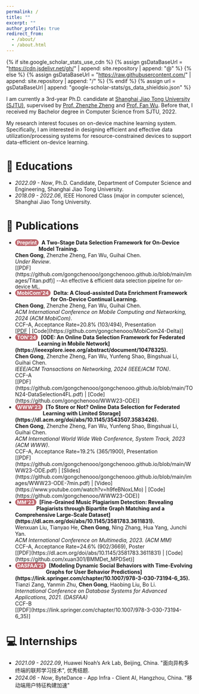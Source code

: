 ```yaml
---
permalink: /
title: ""
excerpt: ""
author_profile: true
redirect_from: 
  - /about/
  - /about.html
---
```


<style>
.pubtitle{
    background: #BD666D;
    color: white;
    font-size: 13.5px;
    padding: 1px 5px 1px 5px;
    border-radius: 10px;
    float: left;
    font-weight: bold;
}
.font-bold{
    font-weight:bold;
}
</style>


{% if site.google_scholar_stats_use_cdn %}
{% assign gsDataBaseUrl = "https://cdn.jsdelivr.net/gh/" | append: site.repository | append: "@" %}
{% else %}
{% assign gsDataBaseUrl = "https://raw.githubusercontent.com/" | append: site.repository | append: "/" %}
{% endif %}
{% assign url = gsDataBaseUrl | append: "google-scholar-stats/gs_data_shieldsio.json" %}

<span class='anchor' id='about-me'></span>

I am currently a 3rd-year Ph.D. candidate at [Shanghai Jiao Tong University (SJTU)](https://en.sjtu.edu.cn/), supervised by [Prof. Zhenzhe Zheng](https://zhengzhenzhe220.github.io/) and [Prof. Fan Wu](https://www.cs.sjtu.edu.cn/~fwu/). 
Before that, I received my Bachelor degree in Computer Science from SJTU, 2022.

My research interest focuses on on-device machine learning system. 
Specifically, I am interested in designing efficient and effective data utilization/processing systems for resource-constrained devices to support data-efficient on-device learning.

# 📖 Educations
- *2022.09 - Now*, Ph.D. Candidate, Department of Computer Science and Engineering, Shanghai Jiao Tong University. 
- *2018.09 - 2022.06*, IEEE Honored Class (major in computer science), Shanghai Jiao Tong University. 

<span class='anchor' id='publications'></span>

# 📝 Publications 

- <div class="pubtitle">Preprint</div> &nbsp; <b>A Two-Stage Data Selection Framework for On-Device Model Training.</b> <br /> <b>Chen Gong</b>, Zhenzhe Zheng, Fan Wu, Guihai Chen. <br /> <i>Under Review</i>. <br /> [[PDF](https://github.com/gongchenooo/gongchenooo.github.io/blob/main/images/Titan.pdf)] --<font size=2>An effective & efficient data selection pipeline for on-device ML.</font> 

- <div class="pubtitle">MobiCom'24</div> &nbsp; <b>Delta: A Cloud-assisted Data Enrichment Framework for On-Device Continual Learning.</b> <br /> <b>Chen Gong</b>, Zhenzhe Zheng, Fan Wu, Guihai Chen. <br /> <i>ACM International Conference on Mobile Computing and Networking, 2024 (ACM MobiCom)</i>. <br /> CCF-A, Acceptance Rate=20.8% (103/494), Presentation <br /> [<a href="https://github.com/gongchenooo/gongchenooo.github.io/blob/main/images/MobiCom24_Delta.pdf" target="_blank">PDF</a> | [Code](https://github.com/gongchenooo/MobiCom24-Delta)]

- <div class="pubtitle">TON'24</div> &nbsp; <b>[ODE: An Online Data Selection Framework for Federated Learning in Mobile Network](https://ieeexplore.ieee.org/abstract/document/10478325).</b> <br /> <b>Chen Gong</b>, Zhenzhe Zheng, Fan Wu, Yunfeng Shao, Bingshuai Li, Guihai Chen. <br /> <i>IEEE/ACM Transactions on Networking, 2024 (IEEE/ACM TON)</i>. <br /> CCF-A <br /> [[PDF](https://github.com/gongchenooo/gongchenooo.github.io/blob/main/TON24-DataSelection4FL.pdf) | [Code](https://github.com/gongchenooo/WWW23-ODE)]

- <div class="pubtitle">WWW'23</div> &nbsp; <b>[To Store or Not? Online Data Selection for Federated Learning with Limited Storage](https://dl.acm.org/doi/abs/10.1145/3543507.3583426).</b> <br /> <b>Chen Gong</b>, Zhenzhe Zheng, Fan Wu, Yunfeng Shao, Bingshuai Li, Guihai Chen. <br /> <i>ACM International World Wide Web Conference, System Track, 2023 (ACM WWW)</i>. <br /> CCF-A, Acceptance Rate=19.2% (365/1900), Presentation <br /> [[PDF](https://github.com/gongchenooo/gongchenooo.github.io/blob/main/WWW23-ODE.pdf) | [Slides](https://github.com/gongchenooo/gongchenooo.github.io/blob/main/images/WWW23-ODE-7min.pdf) | [Video](https://www.youtube.com/watch?v=h9feBNoxLMo) | [Code](https://github.com/gongchenooo/WWW23-ODE)]

- <div class="pubtitle">MM'23</div> &nbsp; <b>[Fine-Grained Music Plagiarism Detection: Revealing Plagiarists through Bipartite Graph Matching and a Comprehensive Large-Scale Dataset](https://dl.acm.org/doi/abs/10.1145/3581783.3611831).</b> <br /> Wenxuan Liu, Tianyao He, <b>Chen Gong</b>, Ning Zhang, Hua Yang, Junchi Yan. <br /> <i>ACM International Conference on Multimedia, 2023. (ACM MM)</i>  <br /> CCF-A, Acceptance Rate=24.6% (902/3669), Poster<br /> [[PDF](https://dl.acm.org/doi/abs/10.1145/3581783.3611831) | [Code](https://github.com/xuan301/BMMDet_MPDSet)]

- <div class="pubtitle">DASFAA'21</div> &nbsp; <b>[Modeling Dynamic Social Behaviors with Time-Evolving Graphs for User Behavior Predictions](https://link.springer.com/chapter/10.1007/978-3-030-73194-6_35).</b> <br /> Tianzi Zang, Yanmin Zhu, <b>Chen Gong</b>, Haobing Liu, Bo Li. <br /> <i>International Conference on Database Systems for Advanced Applications, 2021. (DASFAA)</i> <br /> CCF-B <br /> [[PDF](https://link.springer.com/chapter/10.1007/978-3-030-73194-6_35)] 


# 💻 Internships
- *2021.09 - 2022.09*, Huawei Noah’s Ark Lab, Beijing, China.  "面向异构多终端的联邦学习技术", 优秀结题.
- *2024.06 - Now*, ByteDance - App Infra - Client AI, Hangzhou, China. "移动端用户特征构建加速"
